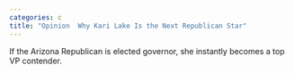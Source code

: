 ```yaml
---
categories: c
title: "Opinion  Why Kari Lake Is the Next Republican Star"
---
```

If the Arizona Republican is elected governor, she instantly becomes a top VP contender.